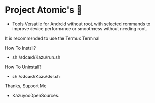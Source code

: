 # Project Atomic's 👾
- Tools Versatile for Android without root, with selected commands to improve device performance or smoothness without needing root.

It is recommended to use the Termux Terminal

How To Install?
- sh /sdcard/Kazu/run.sh

How To Uninstall?
- sh /sdcard/Kazu/del.sh

Thanks, Support Me
- KazuyooOpenSources.
